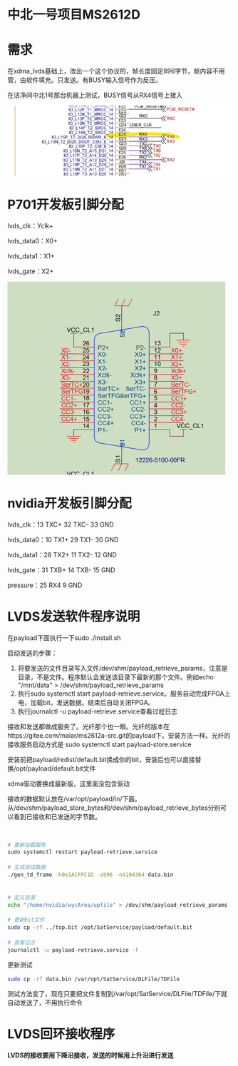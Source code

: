 # 中北一号项目MS2612D

# 需求

在xdma_lvds基础上，改出一个这个协议的，帧长度固定896字节，帧内容不用管，由软件填充。只发送。有BUSY输入信号作为反压。

在洁净间中北1号那台机器上测试，BUSY信号从RX4信号上接入

![8283f63a7bec9616101ec02963ae055](./media/8283f63a7bec9616101ec02963ae055.jpg)



# P701开发板引脚分配

lvds_clk：Yclk+

lvds_data0：X0+  

lvds_data1：X1+

lvds_gate：X2+

![image-20250612160216968](./media/image-20250612160216968.png)

# nvidia开发板引脚分配

lvds_clk：13  TXC+  32 TXC-  33 GND

lvds_data0：10  TX1+  29  TX1-  30 GND

lvds_data1：28  TX2+  11  TX2-  12  GND

lvds_gate：31  TXB+  14  TXB-  15  GND



pressure：25  RX4   9  GND









# LVDS发送软件程序说明



在payload下面执行一下sudo ./install.sh



启动发送的步骤：

1. 将要发送的文件目录写入文件/dev/shm/payload_retrieve_params，注意是目录，不是文件。程序默认会发送该目录下最新的那个文件。例如echo "/mnt/data" > /dev/shm/payload_retrieve_params
2. 执行sudo systemctl start payload-retrieve.service。服务自动完成FPGA上电，加载bit，发送数据。结束后自动关闭FPGA。
3. 执行journalctl -u payload-retrieve.service查看过程日志



接收和发送都做成服务了。光纤那个也一眼。光纤的版本在https://gitee.com/maiar/ms2612a-src.git的payload下。安装方法一样。光纤的接收服务启动方式是
sudo systemctl start payload-store.service



安装前把payload/redist/default.bit换成你的bit，安装后也可以直接替换/opt/payload/default.bit文件



xdma驱动要换成最新版，这里面没包含驱动



接收的数据默认放在/var/opt/payload/in/下面。从/dev/shm/payload_store_bytes和/dev/shm/payload_retrieve_bytes分别可以看到已接收和已发送的字节数。



​	

```bash
# 重新加载服务
sudo systemctl restart payload-retrieve.service

# 生成测试数据
./gen_td_frame -h0x1ACFFC1D -s896 -n4194304 data.bin


# 定义目录
echo "/home/nvidia/wycArea/upfile" > /dev/shm/payload_retrieve_params

# 更新bit文件
sudo cp -rf ../top.bit /opt/SatService/payload/default.bit

# 查看日志
journalctl -u payload-retrieve.service -f


```

更新测试

```bash
sudo cp -rf data.bin /var/opt/SatService/DLFile/TDFile
```



测试方法变了，现在只要把文件复制到/var/opt/SatService/DLFile/TDFile/下就自动发送了，不用执行命令







# LVDS回环接收程序



**LVDS的接收要用下降沿接收，发送的时候用上升沿进行发送**



